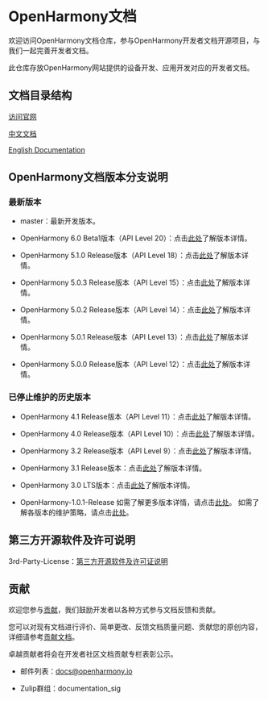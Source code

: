# OpenHarmony文档

欢迎访问OpenHarmony文档仓库，参与OpenHarmony开发者文档开源项目，与我们一起完善开发者文档。

此仓库存放OpenHarmony网站提供的设备开发、应用开发对应的开发者文档。

## 文档目录结构

[访问官网](https://www.openharmony.cn/)

[中文文档](zh-cn/readme.md)

[English Documentation](en/readme.md)

## OpenHarmony文档版本分支说明

### 最新版本

 - master：最新开发版本。  

 - OpenHarmony 6.0 Beta1版本（API Level 20）：点击[此处](zh-cn/release-notes/OpenHarmony-v6.0-beta1.md)了解版本详情。

 - OpenHarmony 5.1.0 Release版本（API Level 18）：点击[此处](zh-cn/release-notes/OpenHarmony-v5.1.0-release.md)了解版本详情。

 - OpenHarmony 5.0.3 Release版本（API Level 15）：点击[此处](zh-cn/release-notes/OpenHarmony-v5.0.3-release.md)了解版本详情。

 - OpenHarmony 5.0.2 Release版本（API Level 14）：点击[此处](zh-cn/release-notes/OpenHarmony-v5.0.2-release.md)了解版本详情。

 - OpenHarmony 5.0.1 Release版本（API Level 13）：点击[此处](zh-cn/release-notes/OpenHarmony-v5.0.1-release.md)了解版本详情。

 - OpenHarmony 5.0.0 Release版本（API Level 12）：点击[此处](zh-cn/release-notes/OpenHarmony-v5.0.0-release.md)了解版本详情。




### 已停止维护的历史版本


 - OpenHarmony 4.1 Release版本（API Level 11）：点击[此处](zh-cn/release-notes/OpenHarmony-v4.1-release.md)了解版本详情。

 - OpenHarmony 4.0 Release版本（API Level 10）：点击[此处](zh-cn/release-notes/OpenHarmony-v4.0-release.md)了解版本详情。

 - OpenHarmony 3.2 Release版本（API Level 9）：点击[此处](zh-cn/release-notes/OpenHarmony-v3.2-release.md)了解版本详情。
    
 - OpenHarmony 3.1 Release版本：点击[此处](zh-cn/release-notes/OpenHarmony-v3.1-release.md)了解版本详情。

 - OpenHarmony 3.0 LTS版本：点击[此处](zh-cn/release-notes/OpenHarmony-v3.0-LTS.md)了解版本详情。

 - OpenHarmony-1.0.1-Release
如需了解更多版本详情，请点击[此处](zh-cn/release-notes/)。
如需了解各版本的维护策略，请点击[此处](https://gitee.com/openharmony/release-management)。


## 第三方开源软件及许可说明

3rd-Party-License：[第三方开源软件及许可证说明](zh-cn/contribute/第三方开源软件及许可证说明.md)

## 贡献

欢迎您参与[贡献](zh-cn/contribute/参与贡献.md)，我们鼓励开发者以各种方式参与文档反馈和贡献。

您可以对现有文档进行评价、简单更改、反馈文档质量问题、贡献您的原创内容，详细请参考[贡献文档](zh-cn/contribute/贡献文档.md)。

卓越贡献者将会在开发者社区文档贡献专栏表彰公示。

- 邮件列表：docs@openharmony.io

- Zulip群组：documentation_sig